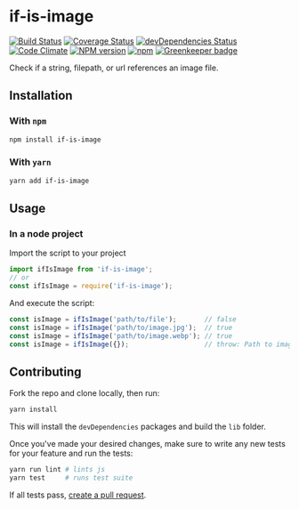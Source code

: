 # if-is-image

[![Build Status](https://travis-ci.org/nielse63/if-is-image.svg?branch=master)](https://travis-ci.org/nielse63/if-is-image)
[![Coverage Status](https://coveralls.io/repos/github/nielse63/if-is-image/badge.svg?branch=master)](https://coveralls.io/github/nielse63/if-is-image?branch=master)
[![devDependencies Status](https://david-dm.org/nielse63/if-is-image/dev-status.svg)](https://david-dm.org/nielse63/if-is-image?type=dev)
[![Code Climate](https://codeclimate.com/github/nielse63/if-is-image/badges/gpa.svg)](https://codeclimate.com/github/nielse63/if-is-image)
[![NPM version](https://badge.fury.io/js/if-is-image.svg)](http://badge.fury.io/js/if-is-image)
[![npm](https://img.shields.io/npm/dt/if-is-image.svg?style=flat-square)](https://www.npmjs.com/package/if-is-image) [![Greenkeeper badge](https://badges.greenkeeper.io/nielse63/if-is-image.svg)](https://greenkeeper.io/)

Check if a string, filepath, or url references an image file.

## Installation

### With `npm`

```bash
npm install if-is-image
```

### With `yarn`

```bash
yarn add if-is-image
```

## Usage

### In a node project

Import the script to your project

```js
import ifIsImage from 'if-is-image';
// or
const ifIsImage = require('if-is-image');
```

And execute the script:

```js
const isImage = ifIsImage('path/to/file');       // false
const isImage = ifIsImage('path/to/image.jpg');  // true
const isImage = ifIsImage('path/to/image.webp'); // true
const isImage = ifIsImage({});                   // throw: Path to image must be a string
```

## Contributing

Fork the repo and clone locally, then run:

```bash
yarn install
```

This will install the `devDependencies` packages and build the `lib` folder.

Once you've made your desired changes, make sure to write any new tests for
your feature and run the tests:

```bash
yarn run lint # lints js
yarn test     # runs test suite
```

If all tests pass, [create a pull request](https://github.com/nielse63/if-is-image/pulls).
